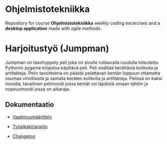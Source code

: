 # Ohjelmistotekniikka

Repository for course **Ohjelmistotekniikka** weekly coding excercises and a **desktop application** made with *agile methods*.

# Harjoitustyö (Jumpman)

Jumpman on tasohyppely peli joka on sivulle rullaavalla ruudulla toteutettu Pythonin pygame kirjastoa käyttävä peli. Peli sisältää kerättäviä kolikoita ja artifakteja. Pelin tavoitteena on päästä pelattavan kentän loppuun ottamatta osumaa vihollisista ja samalla keräten kolikoita ja artifakteja. Pelissä on kaksi moodia, tavallinen pelimoodi jossa kentät voi läpäistä omaan tahtiin ja nopeusmoodi jossa on aikaraja.  

## Dokumentaatio

- [Vaatimusmäärittely](https://github.com/JuhoSiitonen/ot-harjoitustyo/blob/master/documentation/vaatimusmaarittely.md)

- [Työaikakirjanpito](https://github.com/JuhoSiitonen/ot-harjoitustyo/blob/master/documentation/tyoaikakirjanpito.md)

- [Changelog](https://github.com/JuhoSiitonen/ot-harjoitustyo/blob/master/documentation/changelog.md)
